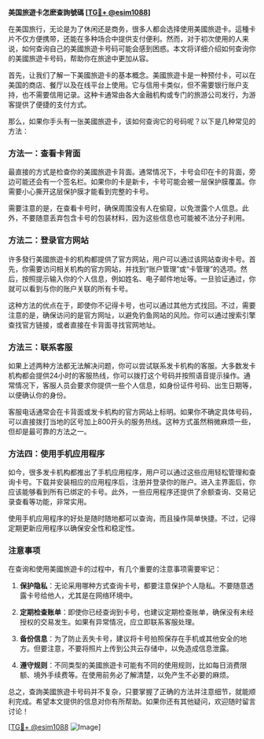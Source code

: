 **美国旅遊卡怎麽查詢號碼 [[TG💪+ @esim1088](https://t.me/s/esim1088)]**

在美国旅行，无论是为了休闲还是商务，很多人都会选择使用美國旅遊卡。這種卡片不仅方便携带，还能在多种场合中提供支付便利。然而，对于初次使用的人来说，如何查询自己的美國旅遊卡号码可能会感到困惑。本文将详细介绍如何查询你的美國旅遊卡号码，帮助你在旅途中更加从容。

首先，让我们了解一下美國旅遊卡的基本概念。美國旅遊卡是一种预付卡，可以在美国的商店、餐厅以及在线平台上使用。它与信用卡类似，但不需要银行账户支持，也不需要信用记录。这种卡通常由各大金融机构或专门的旅游公司发行，为游客提供了便捷的支付方式。

那么，如果你手头有一张美國旅遊卡，该如何查询它的号码呢？以下是几种常见的方法：

### 方法一：查看卡背面

最直接的方式是检查你的美國旅遊卡背面。通常情况下，卡号会印在卡的背面，旁边可能还会有一个签名栏。如果你的卡是新卡，卡号可能会被一层保护膜覆盖。你需要小心撕开这层保护膜才能看到完整的卡号。

需要注意的是，在查看卡号时，确保周围没有人在偷窥，以免泄露个人信息。此外，不要随意丢弃包含卡号的包装材料，因为这些信息也可能被不法分子利用。

### 方法二：登录官方网站

许多發行美國旅遊卡的机构都提供了官方网站，用户可以通过该网站查询卡号。首先，你需要访问相关机构的官方网站，并找到“账户管理”或“卡管理”的选项。然后，按照提示输入你的个人信息，例如姓名、电子邮件地址等。一旦验证通过，你就可以看到与你的账户关联的所有卡号。

这种方法的优点在于，即使你不记得卡号，也可以通过其他方式找回。不过，需要注意的是，确保访问的是官方网址，以避免钓鱼网站的风险。你可以通过搜索引擎查找官方链接，或者直接在卡背面寻找官网地址。

### 方法三：联系客服

如果上述两种方法都无法解决问题，你可以尝试联系发卡机构的客服。大多数发卡机构都会提供24小时的客服热线，你可以拨打这个号码并按照语音提示操作。通常情况下，客服人员会要求你提供一些个人信息，如身份证件号码、出生日期等，以便确认你的身份。

客服电话通常会在卡背面或发卡机构的官方网站上标明。如果你不确定具体号码，可以直接拨打当地的区号加上800开头的服务热线。这种方式虽然稍微麻烦一些，但却是最可靠的方法之一。

### 方法四：使用手机应用程序

如今，很多发卡机构都推出了手机应用程序，用户可以通过这些应用轻松管理和查询卡号。下载并安装相应的应用程序后，注册并登录你的账户。进入主界面后，你应该能够看到所有已绑定的卡号。此外，一些应用程序还提供了余额查询、交易记录查看等功能，非常实用。

使用手机应用程序的好处是随时随地都可以查询，而且操作简单快捷。不过，记得定期更新应用程序以确保安全性和稳定性。

### 注意事项

在查询和使用美國旅遊卡的过程中，有几个重要的注意事项需要牢记：

1. **保护隐私**：无论采用哪种方式查询卡号，都要注意保护个人隐私。不要随意透露卡号给他人，尤其是在网络环境中。
   
2. **定期检查账单**：即使你已经查询到卡号，也建议定期检查账单，确保没有未经授权的交易发生。如果有异常情况，应立即联系客服处理。

3. **备份信息**：为了防止丢失卡号，建议将卡号拍照保存在手机或其他安全的地方。但要注意，不要将照片上传到公共云存储中，以免造成信息泄露。

4. **遵守规则**：不同类型的美國旅遊卡可能有不同的使用规则，比如每日消费限额、境外手续费等。在使用前务必了解清楚，以免产生不必要的麻烦。

总之，查詢美國旅遊卡号码并不复杂，只要掌握了正确的方法并注意细节，就能顺利完成。希望本文提供的信息对你有所帮助。如果你还有其他疑问，欢迎随时留言讨论！

[[TG💪+ @esim1088](https://t.me/s/esim1088) ![Image](https://i.postimg.cc/4NQfJmqS/Snipaste-2025-05-13-00-14-12.png)]